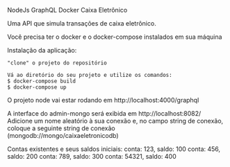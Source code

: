 NodeJs GraphQL Docker Caixa Eletrônico

Uma API que simula transações de caixa eletrônico.

Você precisa ter o docker e o docker-compose instalados em sua máquina

Instalação da aplicação:

    "clone" o projeto do repositório

    Vá ao diretório do seu projeto e utilize os comandos:
    $ docker-compose build
    $ docker-compose up 

O projeto node vai estar rodando em http://localhost:4000/graphql

A interface do admin-mongo será exibida em http://localhost:8082/
Adicione um nome aleatório à sua conexão e, no campo string de conexão, coloque a seguinte string de conexão (mongodb://mongo/caixaeletronicodb)


Contas existentes e seus saldos iniciais:
conta: 123, saldo: 100
conta: 456, saldo: 200
conta: 789, saldo: 300
conta: 54321, saldo: 400